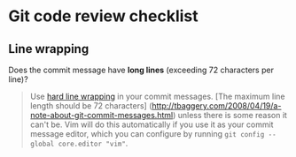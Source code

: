 # Git code review checklist

## Line wrapping

Does the commit message have **long lines** (exceeding 72 characters per line)?

> Use [hard line wrapping](http://stopwritingramblingcommitmessages.com/) in your commit messages.
  [The maximum line length should be 72 characters]
  (http://tbaggery.com/2008/04/19/a-note-about-git-commit-messages.html)
  unless there is some reason it can't be.
  Vim will do this automatically if you use it as your commit message editor,
  which you can configure by running `git config --global core.editor "vim"`.
